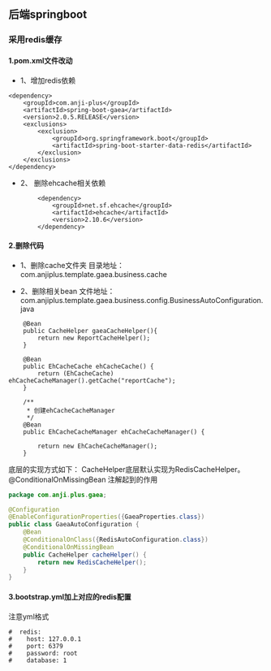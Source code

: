 ## 后端springboot

### 采用redis缓存

#### 1.pom.xml文件改动
- 1、增加redis依赖
```
<dependency>
    <groupId>com.anji-plus</groupId>
    <artifactId>spring-boot-gaea</artifactId>
    <version>2.0.5.RELEASE</version>
    <exclusions>
        <exclusion>
            <groupId>org.springframework.boot</groupId>
            <artifactId>spring-boot-starter-data-redis</artifactId>
        </exclusion>
    </exclusions>
</dependency>
```

- 2、 删除ehcache相关依赖
```
        <dependency>
            <groupId>net.sf.ehcache</groupId>
            <artifactId>ehcache</artifactId>
            <version>2.10.6</version>
        </dependency>
```


#### 2.删除代码
- 1、删除cache文件夹 
目录地址：com.anjiplus.template.gaea.business.cache

- 2、删除相关bean
文件地址：com.anjiplus.template.gaea.business.config.BusinessAutoConfiguration.java
```
    @Bean
    public CacheHelper gaeaCacheHelper(){
        return new ReportCacheHelper();
    }

    @Bean
    public EhCacheCache ehCacheCache() {
        return (EhCacheCache) ehCacheCacheManager().getCache("reportCache");
    }

    /**
     * 创建ehCacheCacheManager
     */
    @Bean
    public EhCacheCacheManager ehCacheCacheManager() {

        return new EhCacheCacheManager();
    }
```

底层的实现方式如下：
CacheHelper底层默认实现为RedisCacheHelper。
@ConditionalOnMissingBean 注解起到的作用
```java
package com.anji.plus.gaea;

@Configuration
@EnableConfigurationProperties({GaeaProperties.class})
public class GaeaAutoConfiguration {
    @Bean
    @ConditionalOnClass({RedisAutoConfiguration.class})
    @ConditionalOnMissingBean
    public CacheHelper cacheHelper() {
        return new RedisCacheHelper();
    }
}
```

#### 3.bootstrap.yml加上对应的redis配置
注意yml格式
```
#  redis:
#    host: 127.0.0.1
#    port: 6379
#    password: root
#    database: 1

```
